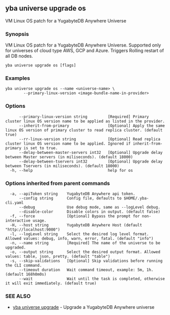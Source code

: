 ## yba universe upgrade os

VM Linux OS patch for a YugabyteDB Anywhere Universe

### Synopsis

VM Linux OS patch for a YugabyteDB Anywhere Universe. Supported only for universes of cloud type AWS, GCP and Azure. Triggers Rolling restart of all DB nodes.

```
yba universe upgrade os [flags]
```

### Examples

```
yba universe upgrade os --name <universe-name> \
		--primary-linux-version <image-bundle-name-in-provider> 
```

### Options

```
      --primary-linux-version string         [Required] Primary cluster linux OS version name to be applied as listed in the provider.
      --inherit-from-primary                 [Optional] Apply the same linux OS version of primary cluster to read replica cluster. (default true)
      --rr-linux-version string              [Optional] Read replica cluster linux OS version name to be applied. Ignored if inherit-from-primary is set to true.
      --delay-between-master-servers int32   [Optional] Upgrade delay between Master servers (in miliseconds). (default 18000)
      --delay-between-tservers int32         [Optional] Upgrade delay between Tservers (in miliseconds). (default 18000)
  -h, --help                                 help for os
```

### Options inherited from parent commands

```
  -a, --apiToken string    YugabyteDB Anywhere api token.
      --config string      Config file, defaults to $HOME/.yba-cli.yaml
      --debug              Use debug mode, same as --logLevel debug.
      --disable-color      Disable colors in output. (default false)
  -f, --force              [Optional] Bypass the prompt for non-interactive usage.
  -H, --host string        YugabyteDB Anywhere Host (default "http://localhost:9000")
  -l, --logLevel string    Select the desired log level format. Allowed values: debug, info, warn, error, fatal. (default "info")
  -n, --name string        [Required] The name of the universe to be upgraded.
  -o, --output string      Select the desired output format. Allowed values: table, json, pretty. (default "table")
  -s, --skip-validations   [Optional] Skip validations before running the CLI command.
      --timeout duration   Wait command timeout, example: 5m, 1h. (default 168h0m0s)
      --wait               Wait until the task is completed, otherwise it will exit immediately. (default true)
```

### SEE ALSO

* [yba universe upgrade](yba_universe_upgrade.md)	 - Upgrade a YugabyteDB Anywhere universe

